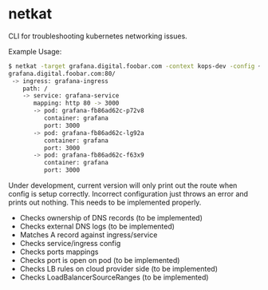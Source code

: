 # netkat
CLI for troubleshooting kubernetes networking issues.

Example Usage:
```bash
$ netkat -target grafana.digital.foobar.com -context kops-dev -config ~/.kube/config
grafana.digital.foobar.com:80/
 -> ingress: grafana-ingress
    path: /
    -> service: grafana-service
       mapping: http 80 -> 3000
       -> pod: grafana-fb86ad62c-p72v8
          container: grafana
          port: 3000
       -> pod: grafana-fb86ad62c-lg92a
          container: grafana
          port: 3000
       -> pod: grafana-fb86ad62c-f63x9
          container: grafana
          port: 3000
```

Under development, current version will only print out the route when config is setup correctly.
Incorrect configuration just throws an error and prints out nothing. This needs to be implemented properly.

* Checks ownership of DNS records (to be implemented)
* Checks external DNS logs (to be implemented)
* Matches A record against ingress/service
* Checks service/ingress config
* Checks ports mappings
* Checks port is open on pod (to be implemented)
* Checks LB rules on cloud provider side (to be implemented)
* Checks LoadBalancerSourceRanges (to be implemented)



